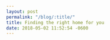 ```yaml
---
layout: post
permalink: "/blog/:title/"
title: Finding the right home for you
date: 2018-05-02 11:52:54 -0600
---
```


